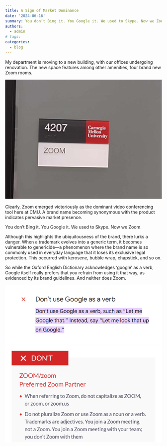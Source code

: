 ```yaml
---
title: A Sign of Market Dominance
date: '2024-06-16'
summary: You don’t Bing it. You Google it. We used to Skype. Now we Zoom.
authors:
  - admin
# tags:
categories:
  - blog
---
```


My department is moving to a new building, with our offices undergoing renovation. The new space features among other amenities, four brand new Zoom rooms. 

<div style="text-align: center;">
    <img src="zoom-room.jpg" alt="Zoom rooms" style="width: 600px;"/>
</div>

Clearly, Zoom emerged victoriously as the dominant video conferencing tool here at CMU. A brand name becoming synonymous with the product indicates pervasive market presence.

You don’t Bing it. You Google it.
We used to Skype. Now we Zoom. 

Although this highlights the ubiquitousness of the brand, there lurks a danger. When a trademark evolves into a generic term, it becomes vulnerable to genericide—a phenomenon where the brand name is so commonly used in everyday language that it loses its exclusive legal protection. This occurred with kerosene, bubble wrap, chapstick, and so on.

So while the Oxford English Dictionary acknowledges ‘google’ as a verb, Google itself really prefers that you refrain from using it that way, as evidenced by its brand guidelines. And neither does Zoom.

<div style="text-align: center;">
    <a href="https://about.google/brand-resource-center/guidance/media/" target="_blank">
    <img src="google.png" alt="Google brand guidelines" style="width: 600px;"/>
</div>


<div style="text-align: center;">
    <a href="https://issuu.com/aimeddesigns/docs/zoom-2022" target="_blank">
    <img src="zoom.png" alt="Zoom brand guidelines" style="width: 600px;"/>
</div>

